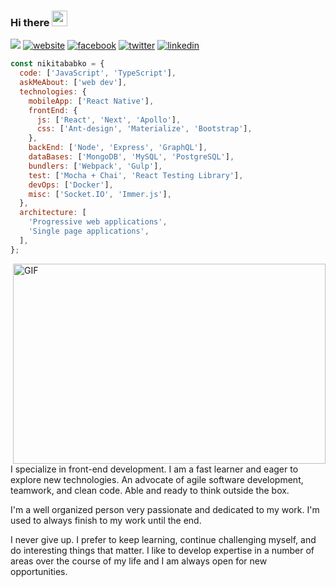 ### Hi there <img src="https://media.giphy.com/media/hvRJCLFzcasrR4ia7z/giphy.gif" width="25px">

![](https://visitor-badge.glitch.me/badge?page_id=nikitababko.nikitababko)
[![website](https://img.shields.io/badge/Website-46a2f1.svg?&style=flat-square&logo=Google-Chrome&logoColor=white&link=https://anmolsingh.me/)](https://nikitababko.github.io/)
[![facebook](https://img.shields.io/badge/-Facebook-blue?style=flat-square&logo=Facebook&logoColor=white&link=https://www.facebook.com/in/moshfiqrony/)](https://www.facebook.com/nikita.babko)
[![twitter](https://img.shields.io/badge/-Twitter-blue?style=flat-square&logo=Twitter&logoColor=white&link=https://twitter.com/moshfiqrony/)](https://twitter.com/nikitababko)
[![linkedin](https://img.shields.io/badge/-LinkedIn-0077B5?style=flat-square&logo=Linkedin&logoColor=white)](https://www.linkedin.com/in/nikitababko)

```js
const nikitababko = {
  code: ['JavaScript', 'TypeScript'],
  askMeAbout: ['web dev'],
  technologies: {
    mobileApp: ['React Native'],
    frontEnd: {
      js: ['React', 'Next', 'Apollo'],
      css: ['Ant-design', 'Materialize', 'Bootstrap'],
    },
    backEnd: ['Node', 'Express', 'GraphQL'],
    dataBases: ['MongoDB', 'MySQL', 'PostgreSQL'],
    bundlers: ['Webpack', 'Gulp'],
    test: ['Mocha + Chai', 'React Testing Library'],
    devOps: ['Docker'],
    misc: ['Socket.IO', 'Immer.js'],
  },
  architecture: [
    'Progressive web applications',
    'Single page applications',
  ],
};
```

  <img align="right" alt="GIF" src="https://github.com/abhisheknaiidu/abhisheknaiidu/blob/master/code.gif?raw=true" width="500" height="320" />

I specialize in front-end development. I am a fast learner and eager to explore new technologies. An advocate of agile software development, teamwork, and clean code. Able and ready to think outside the box.

I'm a well organized person very passionate and dedicated to my work. I'm used to always finish to my work until the end.

I never give up. I prefer to keep learning, continue challenging myself, and do interesting things that matter. I like to develop expertise in a number of areas over the course of my life and I am always open for new opportunities.

